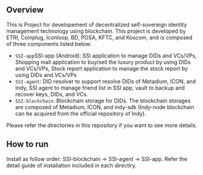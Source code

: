 ## Overview

This is Project for developement of decentralized self-sovereign identity management technology using blockchain. This project is developed by ETRI, Coinplug, Iconloop, BD, POSA, KFTC, and Koscom, and is composed of three components listed below:

* `SSI-app`SSI-app (Android): SSI application to manage DIDs and VCs/VPs, Shopping mall application to buy/sell the luxury product by using DIDs and VCs/VPs, Stock report application to manage the stock report by using DIDs and VCs/VPs
* `SSI-agent`: DID resolver to support resolve DIDs of Metadium, ICON, and Indy, SSI agent to manage friend list in SSI app, vault to backup and recover keys, DIDs, and VCs.
* `SSI-blockchain`: Blockchain storage for DIDs. The blockchain storages are composed of Metadium, ICON, and indy-sdk (Indy-node blockchain can be acquired from the official repository of Indy). 

Please refer the directories in this repository if you want to see more details.

## How to run
Install as follow order: SSI-blockchain -> SSI-agent -> SSI-app. Refer the detail guide of installation included in each directiry.
